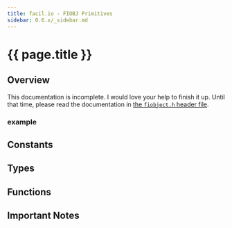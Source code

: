 ```yaml
---
title: facil.io - FIOBJ Primitives
sidebar: 0.6.x/_sidebar.md
---
```

# {{ page.title }}

## Overview

This documentation is incomplete. I would love your help to finish it up. Until that time, please read the documentation in [the `fiobject.h` header file](https://github.com/boazsegev/facil.io/blob/master/lib/facil/core/types/fiobj/fiobject.h).

### example

## Constants

## Types

## Functions

## Important Notes
